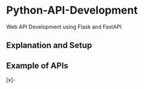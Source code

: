 # Python-API-Development

Web API Development using Flask and FastAPI

## Explanation and Setup

## Example of APIs

[x]-
